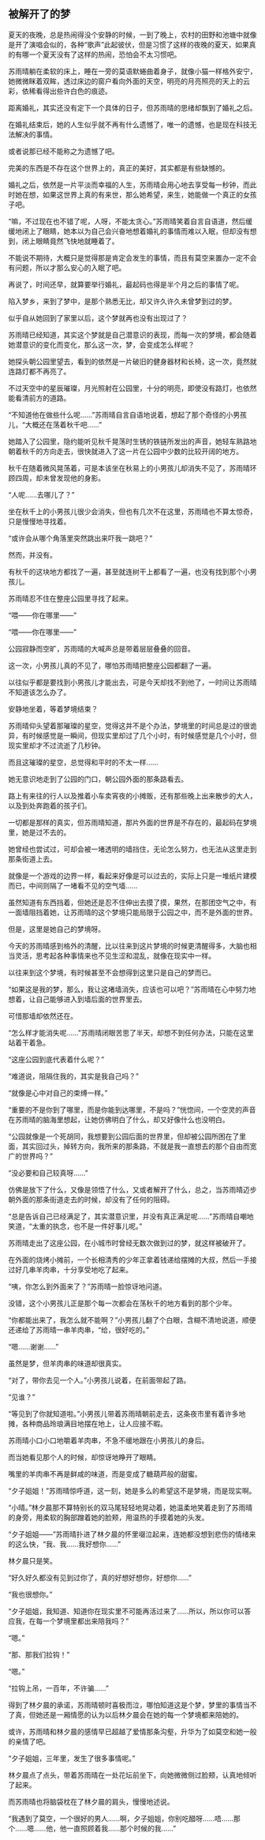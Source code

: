 ## 被解开了的梦

夏天的夜晚，总是热闹得没个安静的时候，一到了晚上，农村的田野和池塘中就像是开了演唱会似的，各种“歌声”此起彼伏，但是习惯了这样的夜晚的夏天，如果真的有哪一个夏天没有了这样的热闹，恐怕会不太习惯吧。

苏雨晴躺在柔软的床上，睡在一旁的莫语默蜷曲着身子，就像小猫一样格外安宁，她微微眯着双眸，透过床边的窗户看向外面的天空，明亮的月亮照亮的天上的云彩，依稀看得出些许白色的痕迹。

距离婚礼，其实还没有定下一个具体的日子，但苏雨晴的思绪却飘到了婚礼之后。

在婚礼结束后，她的人生似乎就不再有什么遗憾了，唯一的遗憾，也是现在科技无法解决的事情。

或者说那已经不能称之为遗憾了吧。

完美的东西是不存在这个世界上的，真正的美好，其实都是有些缺憾的。

婚礼之后，依然是一片平淡而幸福的人生，苏雨晴会用心地去享受每一秒钟，而此时她在想，如果这世界上真的有来世，那么她希望，来生，她能做一个真正的女孩子吧。

“嘛，不过现在也不错了呢，人呀，不能太贪心。”苏雨晴笑着自言自语道，然后缓缓地闭上了眼睛，她本以为自己会兴奋地想着婚礼的事情而难以入眠，但却没有想到，闭上眼睛竟然飞快地就睡着了。

不能说不期待，大概只是觉得那是肯定会发生的事情，而且有莫空来置办一定不会有问题，所以才那么安心的入眠了吧。

再说了，时间还早，就算要举行婚礼，最起码也得是半个月之后的事情了呢。

陷入梦乡，来到了梦中，是那个熟悉无比，却又许久许久未曾梦到过的梦。

似乎自从她回到了家里以后，这个梦就再也没有出现过了？

苏雨晴已经知道，其实这个梦就是自己潜意识的表现，而每一次的梦境，都会随着她潜意识的变化而变化，那么这一次，梦，会变成怎么样呢？

她探头朝公园里望去，看到的依然是一片破旧的健身器材和长椅，这一次，竟然就连路灯都不再亮了。

不过天空中的星辰璀璨，月光照射在公园里，十分的明亮，即使没有路灯，也依然能看清前方的道路。

“不知道他在做些什么呢……”苏雨晴自言自语地说着，想起了那个奇怪的小男孩儿，“大概还在荡着秋千吧……”

她踏入了公园里，隐约能听见秋千晃荡时生锈的铁链所发出的声音，她轻车熟路地朝着秋千的方向走去，很快就进入了这一片在公园中少数的比较开阔的地方。

秋千在随着微风晃荡着，可是本该坐在秋易上的小男孩儿却消失不见了，苏雨晴环顾四周，却未曾发现他的身影。

“人呢……去哪儿了？”

坐在秋千上的小男孩儿很少会消失，但也有几次不在这里，苏雨晴也不算太惊奇，只是慢慢地寻找着。

“或许会从哪个角落里突然跳出来吓我一跳吧？”

然而，并没有。

有秋千的这块地方都找了一遍，甚至就连树干上都看了一遍，也没有找到那个小男孩儿。

苏雨晴忍不住在整座公园里寻找了起来。

“喂——你在哪里——”

“喂——你在哪里——”

公园寂静而空旷，苏雨晴的大喊声总是带着层层叠叠的回音。

这一次，小男孩儿真的不见了，哪怕苏雨晴把整座公园都翻了一遍。

以往似乎都是要找到小男孩儿才能出去，可是今天却找不到他了，一时间让苏雨晴不知道该怎么办了。

安静地坐着，等着梦境结束？

苏雨晴仰头望着那璀璨的星空，觉得这并不是个办法，梦境里的时间总是过的很诡异，有时候感觉是一瞬间，但现实里却过了几个小时，有时候感觉是几个小时，但现实里却才不过流逝了几秒钟。

而且这璀璨的星空，总觉得和平时的不太一样……

她无意识地走到了公园的门口，朝公园外面的那条路看去。

路上有来往的行人以及推着小车卖宵夜的小摊贩，还有那些晚上出来散步的大人，以及到处奔跑着的孩子们。

一切都是那样的真实，但苏雨晴知道，那片外面的世界是不存在的，最起码在梦境里，她是过不去的。

她曾经也尝试过，可却会被一堵透明的墙挡住，无论怎么努力，也无法从这里走到那条街道上去。

就像是一个游戏的边界一样，看起来好像是可以过去的，实际上只是一堆纸片建模而已，中间则隔了一堵看不见的空气墙……

虽然知道有东西挡着，但她还是忍不住伸出去摸了摸，果然，在那团空气之中，有一面墙阻挡着她，让苏雨晴的这个梦境只能局限于公园之中，而不是外面的世界。

但是，这里是她自己的梦境呀。

今天的苏雨晴感到格外的清醒，比以往来到这片梦境的时候更清醒得多，大脑也相当灵活，思考起各种事情来也不见生涩和混乱，就像在现实中一样。

以往来到这个梦境，有时候甚至不会想得到这里只是自己的梦而已。

“如果这是我的梦，那么，我让这堵墙消失，应该也可以吧？”苏雨晴在心中努力地想着，让自己能够进入到墙后面的世界里去。

可惜那墙却依然还在。

“怎么样才能消失呢……”苏雨晴闭眼苦思了半天，却想不到任何办法，只能在这里站着干着急。

“这座公园到底代表着什么呢？”

“难道说，阻隔住我的，其实是我自己吗？”

“就像是心中对自己的束缚一样。”

“重要的不是你到了哪里，而是你能到达哪里，不是吗？”恍惚间，一个空灵的声音在苏雨晴的脑海里想起，让她仿佛明白了什么，却又好像什么也没明白。

“公园就像是一个死胡同，我想要到公园后面的世界里，但却被公园所困在了里面，其实回过头，掉转方向，我所来的那条路，不就是我一直想去的那个自由而宽广的世界吗？”

“没必要和自己较真呀……”

仿佛是放下了什么，又像是领悟了什么，又或者解开了什么，总之，当苏雨晴迈步朝外面的那条街道走去的时候，却没有了任何的阻碍。

“总是告诉自己已经满足了，其实潜意识里，并没有真正满足呢……”苏雨晴自嘲地笑道，“太重的执念，也不是一件好事儿呢。”

苏雨晴走出了这座公园，在小城市时曾经无数次做到过的梦，就这样被破开了。

在外面的烧烤小摊前，一个长相清秀的少年正拿着钱递给摆摊的大叔，然后一手接过好几串羊肉串，十分享受地吃了起来。

“咦，你怎么到外面来了？”苏雨晴一脸惊讶地问道。

没错，这个小男孩儿正是那个每一次都会在荡秋千的地方看到的那个少年。

“你都能出来了，我怎么就不能啊？”小男孩儿翻了个白眼，含糊不清地说道，顺便还递给了苏雨晴一串羊肉串，“给，很好吃的。”

“嗯……谢谢……”

虽然是梦，但羊肉串的味道却很真实。

“对了，带你去见一个人。”小男孩儿说着，在前面带起了路。

“见谁？”

“等见到了你就知道啦。”小男孩儿带着苏雨晴朝前走去，这条夜市里有着许多地摊，各种商品玲琅满目地摆在地上，让人应接不暇。

苏雨晴小口小口地嚼着羊肉串，不急不缓地跟在小男孩儿的身后。

而当她看见那个人的时候，却惊讶地睁开了眼睛。

嘴里的羊肉串不再是鲜咸的味道，而是变成了糖葫芦般的甜蜜。

“夕子姐姐！”苏雨晴惊呼道，这一刻，她是多么的希望这不是梦境，而是现实啊。

“小晴。”林夕晨那不算特别长的双马尾轻轻地晃动着，她温柔地笑着走到了苏雨晴的身旁，用柔软的胸部蹭着她的脸颊，用温热的手摸着她的头发。

“夕子姐姐——”苏雨晴扑进了林夕晨的怀里啜泣起来，连她都没想到悲伤的情绪来的这么快，“我、我……我好想你……”

林夕晨只是笑。

“好久好久都没有见到过你了，真的好想好想你，好想你……”

“我也很想你。”

“夕子姐姐，我知道、知道你在现实里不可能再活过来了……所以，所以你可以答应我，在每一个梦境里都出来陪我吗？”

“嗯。”

“那、那我们拉钩！”

“嗯。”

“拉钩上吊，一百年，不许骗……”

得到了林夕晨的承诺，苏雨晴顿时喜极而泣，哪怕知道这是个梦，梦里的事情当不了真，但她还是一厢情愿的认为以后林夕晨会在她的每一个梦境都来陪她的。

或许，苏雨晴和林夕晨的感情早已超越了爱情那条沟壑，升华为了如莫空和她一般的亲情了吧。

“夕子姐姐，三年里，发生了很多事情呢。”

林夕晨点了点头，带着苏雨晴在一处花坛前坐下，向她微微侧过脸颊，认真地倾听了起来。

而苏雨晴也将脑袋枕在了林夕晨的肩头，慢慢地述说。

“我遇到了莫空，一个很好的男人……啊，夕子姐姐，你别吃醋呀……唔……那个……嗯……他，他一直照顾着我……那个时候的我……”
